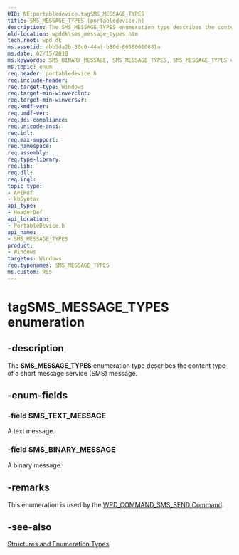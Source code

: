 ```yaml
---
UID: NE:portabledevice.tagSMS_MESSAGE_TYPES
title: SMS_MESSAGE_TYPES (portabledevice.h)
description: The SMS_MESSAGE_TYPES enumeration type describes the content type of a short message service (SMS) message.
old-location: wpddk\sms_message_types.htm
tech.root: wpd_dk
ms.assetid: abb3da2b-30c0-44af-b80d-86580610681a
ms.date: 02/15/2018
ms.keywords: SMS_BINARY_MESSAGE, SMS_MESSAGE_TYPES, SMS_MESSAGE_TYPES enumeration, SMS_TEXT_MESSAGE, enumeration, portabledevice/SMS_BINARY_MESSAGE, portabledevice/SMS_MESSAGE_TYPES, portabledevice/SMS_TEXT_MESSAGE, tagSMS_MESSAGE_TYPES, wpddk.sms_message_types
ms.topic: enum
req.header: portabledevice.h
req.include-header: 
req.target-type: Windows
req.target-min-winverclnt: 
req.target-min-winversvr: 
req.kmdf-ver: 
req.umdf-ver: 
req.ddi-compliance: 
req.unicode-ansi: 
req.idl: 
req.max-support: 
req.namespace: 
req.assembly: 
req.type-library: 
req.lib: 
req.dll: 
req.irql: 
topic_type:
- APIRef
- kbSyntax
api_type:
- HeaderDef
api_location:
- PortableDevice.h
api_name:
- SMS_MESSAGE_TYPES
product:
- Windows
targetos: Windows
req.typenames: SMS_MESSAGE_TYPES
ms.custom: RS5
---
```


# tagSMS_MESSAGE_TYPES enumeration


## -description



The <b>SMS_MESSAGE_TYPES</b> enumeration type describes the content type of a short message service (SMS) message.




## -enum-fields




### -field SMS_TEXT_MESSAGE

A text message.


### -field SMS_BINARY_MESSAGE

A binary message.


## -remarks



This enumeration is used by the <a href="https://msdn.microsoft.com/f69f4446-2d7c-4f33-b90c-535de169a4ec">WPD_COMMAND_SMS_SEND Command</a>.




## -see-also




<a href="https://msdn.microsoft.com/library/windows/hardware/ff597672">Structures and Enumeration Types</a>
 

 

